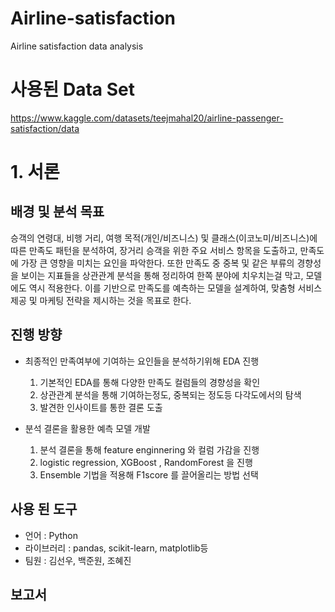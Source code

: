 # Airline-satisfaction
Airline satisfaction data analysis
# 사용된 Data Set
https://www.kaggle.com/datasets/teejmahal20/airline-passenger-satisfaction/data

# 1. 서론
## 배경 및 분석 목표
승객의 연령대, 비행 거리, 여행 목적(개인/비즈니스) 및 클래스(이코노미/비즈니스)에 따른 만족도 패턴을 분석하여, 장거리 승객을 위한 주요 서비스 항목을 도출하고,  만족도에 가장 큰 영향을 미치는 요인을 파악한다. 
또한 만족도 중 중복 및 같은 부류의 경향성을 보이는 지표들을 상관관계 분석을 통해 정리하여 한쪽 분야에 치우치는걸 막고, 모델에도 역시 적용한다.
이를 기반으로 만족도를 예측하는 모델을 설계하여,  맞춤형 서비스 제공 및 마케팅 전략을 제시하는 것을 목표로 한다.

## 진행 방향
- 최종적인 만족여부에 기여하는 요인들을 분석하기위해 EDA 진행
  1. 기본적인 EDA를 통해 다양한 만족도 컬럼들의 경향성을 확인
  2. 상관관계 분석을 통해 기여하는정도, 중복되는 정도등 다각도에서의 탐색
  3. 발견한 인사이트를 통한 결론 도출

- 분석 결론을 활용한 예측 모델 개발
  1. 분석 결론을 통해  feature enginnering 와 컬럼 가감을 진행
  2. logistic regression, XGBoost , RandomForest 을 진행
  3. Ensemble 기법을 적용해 F1score 를 끌어올리는 방법 선택

## 사용 된 도구
- 언어 : Python
- 라이브러리 : pandas, scikit-learn, matplotlib등
- 팀원 : 김선우, 백준원, 조혜진  

## 보고서


